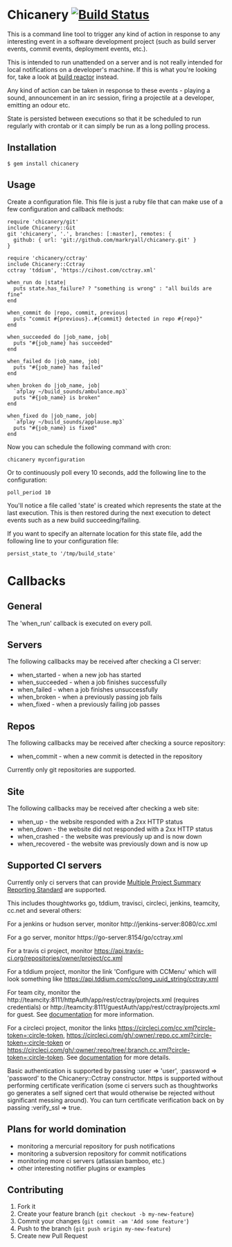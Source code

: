 # Chicanery [![Build Status](https://secure.travis-ci.org/markryall/chicanery.png)](http://travis-ci.org/markryall/chicanery)

This is a command line tool to trigger any kind of action in response to any interesting event in a software development project (such as build server events, commit events, deployment events, etc.).

This is intended to run unattended on a server and is not really intended for local notifications on a developer's machine.  If this is what you're looking for, take a look at [build reactor](https://github.com/AdamNowotny/BuildReactor) instead.

Any kind of action can be taken in response to these events - playing a sound, announcement in an irc session, firing a projectile at a developer, emitting an odour etc.

State is persisted between executions so that it be scheduled to run regularly with crontab or it can simply be run as a long polling process.

## Installation

    $ gem install chicanery

## Usage

Create a configuration file.  This file is just a ruby file that can make use of a few configuration and callback methods:

    require 'chicanery/git'
    include Chicanery::Git
    git 'chicanery', '.', branches: [:master], remotes: {
      github: { url: 'git://github.com/markryall/chicanery.git' }
    }

    require 'chicanery/cctray'
    include Chicanery::Cctray
    cctray 'tddium', 'https://cihost.com/cctray.xml'

    when_run do |state|
      puts state.has_failure? ? "something is wrong" : "all builds are fine"
    end

    when_commit do |repo, commit, previous|
      puts "commit #{previous}..#{commit} detected in repo #{repo}"
    end

    when_succeeded do |job_name, job|
      puts "#{job_name} has succeeded"
    end

    when_failed do |job_name, job|
      puts "#{job_name} has failed"
    end

    when_broken do |job_name, job|
      `afplay ~/build_sounds/ambulance.mp3`
      puts "#{job_name} is broken"
    end

    when_fixed do |job_name, job|
      `afplay ~/build_sounds/applause.mp3`
      puts "#{job_name} is fixed"
    end

Now you can schedule the following command with cron:

    chicanery myconfiguration

Or to continuously poll every 10 seconds, add the following line to the configuration:

    poll_period 10

You'll notice a file called 'state' is created which represents the state at the last execution.  This is then restored during the next execution to detect events such as a new build succeeding/failing.

If you want to specify an alternate location for this state file, add the following line to your configuration file:

    persist_state_to '/tmp/build_state'

# Callbacks

## General

The 'when_run' callback is executed on every poll.

## Servers

The following callbacks may be received after checking a CI server:

* when_started - when a new job has started
* when_succeeded - when a job finishes successfully
* when_failed - when a job finishes unsuccessfully
* when_broken - when a previously passing job fails
* when_fixed - when a previously failing job passes

## Repos

The following callbacks may be received after checking a source repository:

* when_commit - when a new commit is detected in the repository

Currently only git repositories are supported.

## Site

The following callbacks may be received after checking a web site:

* when_up - the website responded with a 2xx HTTP status
* when_down - the website did not responded with a 2xx HTTP status
* when_crashed - the website was previously up and is now down
* when_recovered - the website was previously down and is now up

## Supported CI servers

Currently only ci servers that can provide [Multiple Project Summary Reporting Standard](https://github.com/erikdoe/ccmenu/wiki/Multiple-Project-Summary-Reporting-Standard) are supported.

This includes thoughtworks go, tddium, travisci, circleci, jenkins, teamcity, cc.net and several others:

For a jenkins or hudson server, monitor http://jenkins-server:8080/cc.xml

For a go server, monitor https://go-server:8154/go/cctray.xml

For a travis ci project, monitor https://api.travis-ci.org/repositories/owner/project/cc.xml

For a tddium project, monitor the link 'Configure with CCMenu' which will look something like https://api.tddium.com/cc/long_uuid_string/cctray.xml

For team city, monitor the http://teamcity:8111/httpAuth/app/rest/cctray/projects.xml (requires credentials) or http://teamcity:8111/guestAuth/app/rest/cctray/projects.xml for guest. See [documentation](http://confluence.jetbrains.com/display/TW/REST+API+Plugin#RESTAPIPlugin-CCTray) for more information.

For a circleci project, monitor the links https://circleci.com/cc.xml?circle-token=:circle-token, https://circleci.com/gh/:owner/:repo.cc.xml?circle-token=:circle-token or https://circleci.com/gh/:owner/:repo/tree/:branch.cc.xml?circle-token=:circle-token.  See [documentation](https://circleci.com/docs/polling-project-status) for more details.

Basic authentication is supported by passing :user => 'user', :password => 'password' to the Chicanery::Cctray constructor.  https is supported without performing certificate verification (some ci servers such as thoughtworks go generates a self signed cert that would otherwise be rejected without significant messing around).  You can turn certificate verification back on by passing :verify_ssl => true.

## Plans for world domination

* monitoring a mercurial repository for push notifications
* monitoring a subversion repository for commit notifications
* monitoring more ci servers (atlassian bamboo, etc.)
* other interesting notifier plugins or examples

## Contributing

1. Fork it
2. Create your feature branch (`git checkout -b my-new-feature`)
3. Commit your changes (`git commit -am 'Add some feature'`)
4. Push to the branch (`git push origin my-new-feature`)
5. Create new Pull Request
